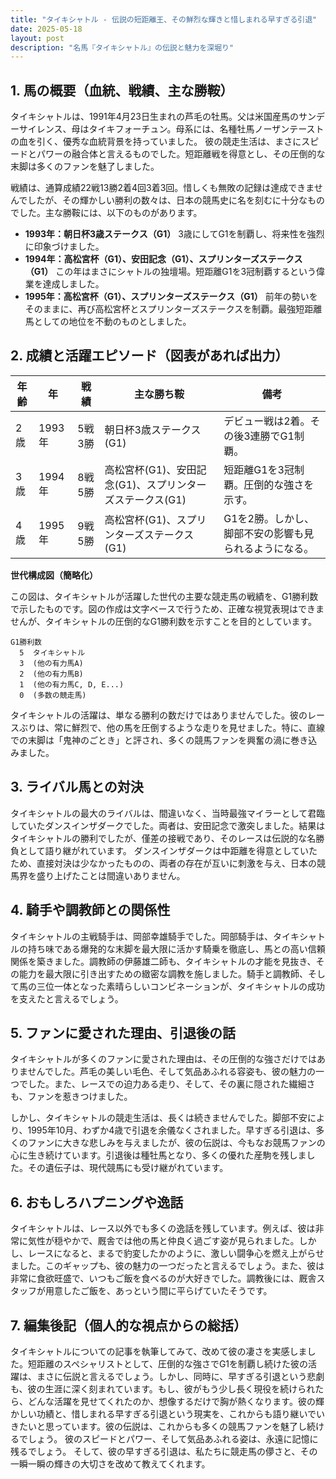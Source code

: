 ```yaml
---
title: "タイキシャトル - 伝説の短距離王、その鮮烈な輝きと惜しまれる早すぎる引退"
date: 2025-05-18
layout: post
description: "名馬『タイキシャトル』の伝説と魅力を深堀り"
---
```


## 1. 馬の概要（血統、戦績、主な勝鞍）

タイキシャトルは、1991年4月23日生まれの芦毛の牡馬。父は米国産馬のサンデーサイレンス、母はタイキフォーチュン。母系には、名種牡馬ノーザンテーストの血を引く、優秀な血統背景を持っていました。  彼の競走生活は、まさにスピードとパワーの融合体と言えるものでした。短距離戦を得意とし、その圧倒的な末脚は多くのファンを魅了しました。

戦績は、通算成績22戦13勝2着4回3着3回。惜しくも無敗の記録は達成できませんでしたが、その輝かしい勝利の数々は、日本の競馬史に名を刻むに十分なものでした。主な勝鞍には、以下のものがあります。

* **1993年：朝日杯3歳ステークス（G1）**  3歳にしてG1を制覇し、将来性を強烈に印象づけました。
* **1994年：高松宮杯（G1）、安田記念（G1）、スプリンターズステークス（G1）**  この年はまさにシャトルの独壇場。短距離G1を3冠制覇するという偉業を達成しました。
* **1995年：高松宮杯（G1）、スプリンターズステークス（G1）**  前年の勢いをそのままに、再び高松宮杯とスプリンターズステークスを制覇。最強短距離馬としての地位を不動のものとしました。


## 2. 成績と活躍エピソード（図表があれば出力）


| 年齢 | 年 | 戦績 | 主な勝ち鞍 | 備考 |
|---|---|---|---|---|
| 2歳 | 1993年 | 5戦3勝 | 朝日杯3歳ステークス(G1) | デビュー戦は2着。その後3連勝でG1制覇。 |
| 3歳 | 1994年 | 8戦5勝 | 高松宮杯(G1)、安田記念(G1)、スプリンターズステークス(G1) | 短距離G1を3冠制覇。圧倒的な強さを示す。 |
| 4歳 | 1995年 | 9戦5勝 | 高松宮杯(G1)、スプリンターズステークス(G1) | G1を2勝。しかし、脚部不安の影響も見られるようになる。 |


**世代構成図（簡略化）**

この図は、タイキシャトルが活躍した世代の主要な競走馬の戦績を、G1勝利数で示したものです。図の作成は文字ベースで行うため、正確な視覚表現はできませんが、タイキシャトルの圧倒的なG1勝利数を示すことを目的としています。

```
G1勝利数
  5  タイキシャトル
  3  (他の有力馬A)
  2  (他の有力馬B)
  1  (他の有力馬C, D, E...)
  0  (多数の競走馬)
```

タイキシャトルの活躍は、単なる勝利の数だけではありませんでした。彼のレースぶりは、常に鮮烈で、他の馬を圧倒するような走りを見せました。特に、直線での末脚は「鬼神のごとき」と評され、多くの競馬ファンを興奮の渦に巻き込みました。


## 3. ライバル馬との対決

タイキシャトルの最大のライバルは、間違いなく、当時最強マイラーとして君臨していたダンスインザダークでした。両者は、安田記念で激突しました。結果はタイキシャトルの勝利でしたが、僅差の接戦であり、そのレースは伝説的な名勝負として語り継がれています。  ダンスインザダークは中距離を得意としていたため、直接対決は少なかったものの、両者の存在が互いに刺激を与え、日本の競馬界を盛り上げたことは間違いありません。


## 4. 騎手や調教師との関係性

タイキシャトルの主戦騎手は、岡部幸雄騎手でした。岡部騎手は、タイキシャトルの持ち味である爆発的な末脚を最大限に活かす騎乗を徹底し、馬との高い信頼関係を築きました。調教師の伊藤雄二師も、タイキシャトルの才能を見抜き、その能力を最大限に引き出すための緻密な調教を施しました。騎手と調教師、そして馬の三位一体となった素晴らしいコンビネーションが、タイキシャトルの成功を支えたと言えるでしょう。


## 5. ファンに愛された理由、引退後の話

タイキシャトルが多くのファンに愛された理由は、その圧倒的な強さだけではありませんでした。芦毛の美しい毛色、そして気品あふれる容姿も、彼の魅力の一つでした。また、レースでの迫力ある走り、そして、その裏に隠された繊細さも、ファンを惹きつけました。

しかし、タイキシャトルの競走生活は、長くは続きませんでした。脚部不安により、1995年10月、わずか4歳で引退を余儀なくされました。早すぎる引退は、多くのファンに大きな悲しみを与えましたが、彼の伝説は、今もなお競馬ファンの心に生き続けています。引退後は種牡馬となり、多くの優れた産駒を残しました。その遺伝子は、現代競馬にも受け継がれています。


## 6. おもしろハプニングや逸話

タイキシャトルは、レース以外でも多くの逸話を残しています。例えば、彼は非常に気性が穏やかで、厩舎では他の馬と仲良く過ごす姿が見られました。しかし、レースになると、まるで豹変したかのように、激しい闘争心を燃え上がらせました。このギャップも、彼の魅力の一つだったと言えるでしょう。また、彼は非常に食欲旺盛で、いつもご飯を食べるのが大好きでした。調教後には、厩舎スタッフが用意したご飯を、あっという間に平らげていたそうです。


## 7. 編集後記（個人的な視点からの総括）

タイキシャトルについての記事を執筆してみて、改めて彼の凄さを実感しました。短距離のスペシャリストとして、圧倒的な強さでG1を制覇し続けた彼の活躍は、まさに伝説と言えるでしょう。しかし、同時に、早すぎる引退という悲劇も、彼の生涯に深く刻まれています。もし、彼がもう少し長く現役を続けられたら、どんな活躍を見せてくれたのか、想像するだけで胸が熱くなります。彼の輝かしい功績と、惜しまれる早すぎる引退という現実を、これからも語り継いでいきたいと思っています。彼の伝説は、これからも多くの競馬ファンを魅了し続けるでしょう。  彼のスピードとパワー、そして気品あふれる姿は、永遠に記憶に残るでしょう。  そして、彼の早すぎる引退は、私たちに競走馬の儚さと、その一瞬一瞬の輝きの大切さを改めて教えてくれます。
